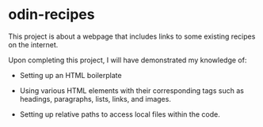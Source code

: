 # odin-recipes

This project is about a webpage that includes links to some existing recipes on the internet.

Upon completing this project, I will have demonstrated my knowledge of:

-  Setting up an HTML boilerplate  

-  Using various HTML elements with their corresponding tags such as
 headings, paragraphs, lists, links, and images.  

-  Setting up relative paths to access local files within the code.  